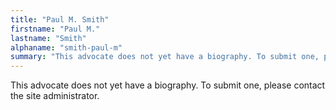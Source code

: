 ```yaml
---
title: "Paul M. Smith"
firstname: "Paul M."
lastname: "Smith"
alphaname: "smith-paul-m"
summary: "This advocate does not yet have a biography. To submit one, please contact the site administrator."
---
```

This advocate does not yet have a biography. To submit one, please contact the site administrator.


